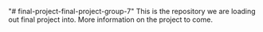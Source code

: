"# final-project-final-project-group-7" 
This is the repository we are loading out final project into. More information on the project to come.